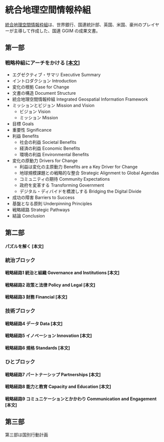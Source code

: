 # 統合地理空間情報枠組
[統合地理空間情報枠組](https://ggim.un.org/IGIF/)は、世界銀行、国連統計部、英国、米国、豪州のプレイヤーが主導して作成した、国連 GGIM の成果文書。

## 第一部
### 戦略枠組にアーチをかける [[本文](https://ggim.un.org/meetings/GGIM-committee/8th-Session/documents/Part%201-IGIF-Overarching-Strategic-Framework-24July2018.pdf)]
- エグゼクティブ・サマリ Executive Summary
- イントロダクション Introduction
- 変化の根拠 Case for Change
- 文書の構造 Document Structure
- 統合地理空間情報枠組 Integrated Geospatial Information Framework
- ミッションとビジョン Mission and Vision
  - ビジョン Vision
  - ミッション Mission
- 目標 Goals
- 重要性 Significance
- 利益 Benefits
  - 社会の利益 Societal Benefits
  - 経済の利益 Economic Benefits
  - 環境の利益 Environmental Benefits
- 変化の原動力 Drivers for Change
  - 利益は変化の主原動力 Benefits are a Key Driver for Change
  - 地球規模課題との戦略的な整合 Strategic Alignment to Global Agendas
  - コミュニティの期待 Community Expectations
  - 政府を変革する Transforming Government
  - デジタル・ディバイドを橋渡しする Bridging the Digital Divide
- 成功の障害 Barriers to Success
- 基盤となる原則 Underpinning Principles
- 戦略経路 Strategic Pathways
- 結論 Conclusion

## 第二部
#### パズルを解く [本文]
### 統治ブロック
#### 戦略経路1 統治と組織 Governance and Institutions [本文]
#### 戦略経路2 政策と法律 Policy and Legal [本文]
#### 戦略経路3 財務 Financial [本文]
### 技術ブロック
#### 戦略経路4 データ Data [本文]
#### 戦略経路5 イノベーション Innovation [本文]
#### 戦略経路6 規格 Standards [本文]
### ひとブロック
#### 戦略経路7 パートナーシップ Partnerships [本文]
#### 戦略経路8 能力と教育 Capacity and Education [本文]
#### 戦略経路9 コミュニケーションとかかわり Communication and Engagement [本文]

## 第三部
第三部は国別行動計画
